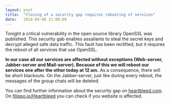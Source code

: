 ```yaml
---
layout: post
title:  "Closing of a security gap requires rebooting of services"
date:   2014-04-08 11:00:00
---
```


Tonight a critical vulnerability in the open source library OpenSSL was published. This security gab enables assailants to steal the secret keys and decrypt alleged safe data traffic. This fault has been rectified, but it requires the reboot of all services that use OpenSSL.

**In our case all our services are affected without exceptions (Web-server, Jabber-server and Mail-server). Because of this we will reboot our services one after the other today at 12 am.** As a consequence, there will be short blackouts. On the Jabber-server, just like during every reboot, the messages of the group chats will be deleted.

You can find further information about the security gap on [heartbleed.com](https://heartbleed.com). On [filippo.io/Heartbleed](http://filippo.io/Heartbleed/) you can check if you website is affected.
